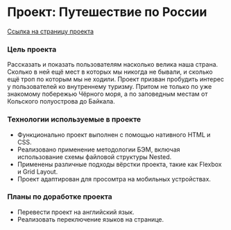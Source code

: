 # Проект: Путешествие по России

[Ссылка на страницу проекта](https://bjorn86.github.io/russian-travel/ "Путешествие по России")

### Цель проекта
Рассказать и показать пользователям насколько велика наша страна. Сколько в ней ещё мест в которых мы никогда не бывали, и сколько ещё троп по которым мы не ходили. Проект призван пробудить интерес у пользователей ко внутреннему туризму. Притом не только по уже знакомому побережью Чёрного моря, а по заповедным местам от Кольского полуострова до Байкала.

### Технологии используемые в проекте
* Функционально проект выполнен с помощью нативного HTML и CSS.
* Реализовано применение методологии БЭМ, включая использование схемы файловой структуры Nested.
* Применены различные подходы вёрстки проекта, такие как Flexbox и Grid Layout.
* Проект адаптирован для просомтра на мобильных устройствах.

### Планы по доработке проекта
* Перевести проект на английский язык.
* Реализовать переключение языков на странице.
